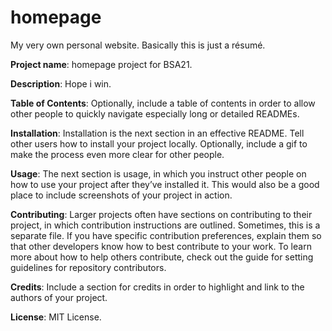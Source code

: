 # homepage
My very own personal website. Basically this is just a résumé.

**Project name**: homepage project for BSA21.

**Description**: Hope i win.

**Table of Contents**: Optionally, include a table of contents in order to allow other people to quickly navigate especially long or detailed READMEs.

**Installation**: Installation is the next section in an effective README. Tell other users how to install your project locally. Optionally, include a gif to make the process even more clear for other people.

**Usage**: The next section is usage, in which you instruct other people on how to use your project after they’ve installed it. This would also be a good place to include screenshots of your project in action.

**Contributing**: Larger projects often have sections on contributing to their project, in which contribution instructions are outlined. Sometimes, this is a separate file. If you have specific contribution preferences, explain them so that other developers know how to best contribute to your work. To learn more about how to help others contribute, check out the guide for setting guidelines for repository contributors.

**Credits**: Include a section for credits in order to highlight and link to the authors of your project.

**License**: MIT License.
